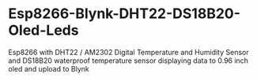 # Esp8266-Blynk-DHT22-DS18B20-Oled-Leds
Esp8266 with DHT22 / AM2302 Digital Temperature and Humidity Sensor and DS18B20 waterproof temperature sensor displaying data to 0.96 inch oled and upload to Blynk
